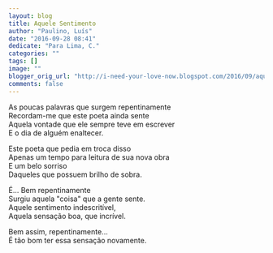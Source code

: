 ```yaml
---
layout: blog
title: Aquele Sentimento
author: "Paulino, Luís"
date: "2016-09-28 08:41"
dedicate: "Para Lima, C."
categories: ""
tags: []
image: ""
blogger_orig_url: "http://i-need-your-love-now.blogspot.com/2016/09/aquele-sentimento.html"
comments: false
---
```


As poucas palavras que surgem repentinamente\
Recordam-me que este poeta ainda sente\
Aquela vontade que ele sempre teve em escrever\
E o dia de alguém enaltecer.

Este poeta que pedia em troca disso\
Apenas um tempo para leitura de sua nova obra\
E um belo sorriso\
Daqueles que possuem brilho de sobra.

É... Bem repentinamente\
Surgiu aquela "coisa" que a gente sente.\
Aquele sentimento indescritível,\
Aquela sensação boa, que incrível.

Bem assim, repentinamente...\
É tão bom ter essa sensação novamente.
